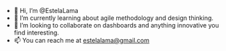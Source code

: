 - 👋 Hi, I’m @EstelaLama
- 🌱 I’m currently learning about agile methodology and design thinking. 
- 💞️ I’m looking to collaborate on dashboards and anything innovative you find interesting.
- 📫 You can reach me at estelalama@gmail.com

<!---
EstelaLama/EstelaLama is a ✨ special ✨ repository because its `README.md` (this file) appears on your GitHub profile.
You can click the Preview link to take a look at your changes.
--->
